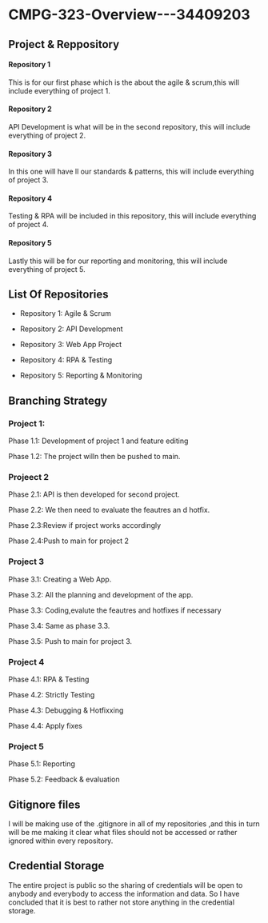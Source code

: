 # CMPG-323-Overview---34409203

## Project & Reppository

#### Repository 1

This is for our first phase which is the about the agile & scrum,this will include everything of project 1.

#### Repository 2

API Development is what will be in the second repository, this will include everything of project 2.

#### Repository 3

In this one will have ll our standards & patterns, this will include everything of project 3.

#### Repository 4

Testing  & RPA will be included in this repository, this will include everything of project 4.

#### Repository 5

Lastly this will be for our reporting and monitoring, this will include everything of project 5.

## List Of Repositories

* Repository 1: Agile & Scrum

* Repository 2: API Development

* Repository 3: Web App Project

* Repository 4: RPA & Testing

* Repository 5: Reporting & Monitoring 

## Branching Strategy

### Project 1:

Phase 1.1: Development of project 1 and feature editing

Phase 1.2: The project willn then be pushed to main.

### Projeect 2

Phase 2.1: API is then developed for second project.

Phase 2.2: We then need to evaluate the feautres an d hotfix.

Phase 2.3:Review if project works accordingly

Phase 2.4:Push to main for project 2

### Project 3

Phase 3.1: Creating a Web App.

Phase 3.2: All the planning and development of the app.

Phase 3.3: Coding,evalute the feautres and hotfixes if necessary 

Phase 3.4: Same as phase 3.3.

Phase 3.5: Push to main for project 3.

### Project 4


Phase 4.1: RPA & Testing

Phase 4.2: Strictly Testing

Phase 4.3: Debugging & Hotfixxing

Phase 4.4: Apply fixes

### Project 5

Phase 5.1: Reporting

Phase 5.2: Feedback & evaluation 

## Gitignore files

I will be making use of the .gitignore in all of my repositories ,and this in turn will be me making it clear what files should not be accessed or rather ignored within every repository.

## Credential Storage

The entire project is public so the sharing of credentials will be open to anybody and everybody to access the information and data. So I have concluded that it is best to rather not store anything in the credential storage.

